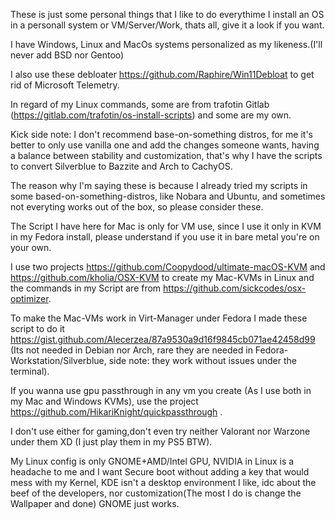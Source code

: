These is just some personal things that I like to do everythime I install an OS in a personall system or VM/Server/Work, thats all, give it a look if you want.

I have Windows, Linux and MacOs systems personalized as my likeness.(I'll never add BSD nor Gentoo)

I also use these debloater https://github.com/Raphire/Win11Debloat to get rid of Microsoft Telemetry.

In regard of my Linux commands, some are from trafotin Gitlab (https://gitlab.com/trafotin/os-install-scripts) and some are my own.

Kick side note: I don't recommend base-on-something distros, for me it's better to only use vanilla one and add the changes someone wants, having a balance between stability and customization, that's why I have the scripts to convert Silverblue to Bazzite and Arch to CachyOS.

The reason why I'm saying these is because I already tried my scripts in some based-on-something-distros, like Nobara and Ubuntu, and sometimes not everyting works out of the box, so please consider these.

The Script I have here for Mac is only for VM use, since I use it only in KVM in my Fedora install, please understand if you use it in bare metal you're on your own.

I use two projects https://github.com/Coopydood/ultimate-macOS-KVM and https://github.com/kholia/OSX-KVM to create my Mac-KVMs in Linux and the commands in my Script are from https://github.com/sickcodes/osx-optimizer.

To make the Mac-VMs work in Virt-Manager under Fedora I made these script to do it https://gist.github.com/Alecerzea/87a9530a9d16f9845cb071ae42458d99 (Its not needed in Debian nor Arch, rare they are needed in Fedora-Workstation/Silverblue, side note: they work without issues under the terminal).

If you wanna use gpu passthrough in any vm you create (As I use both in my Mac and Windows KVMs), use the project https://github.com/HikariKnight/quickpassthrough .

I don't use either for gaming,don't even try neither Valorant nor Warzone under them XD (I just play them in my PS5 BTW).

My Linux config is only GNOME+AMD/Intel GPU, NVIDIA in Linux is a headache to me  and I want Secure boot without adding a key that would mess with my Kernel, KDE isn't a desktop environment I like, idc about the beef of the developers, nor customization(The most I do is change the Wallpaper and done) GNOME just works.